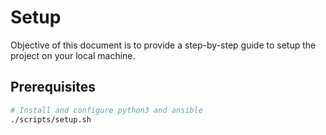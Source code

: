 # Setup

Objective of this document is to provide a step-by-step guide to setup the project on your local machine.

## Prerequisites

```bash
# Install and configure python3 and ansible
./scripts/setup.sh
```
